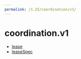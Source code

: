 ```yaml
---
permalink: /1.25/coordination/v1/
---
```


# coordination.v1



* [lease](lease.md)
* [leaseSpec](leaseSpec.md)